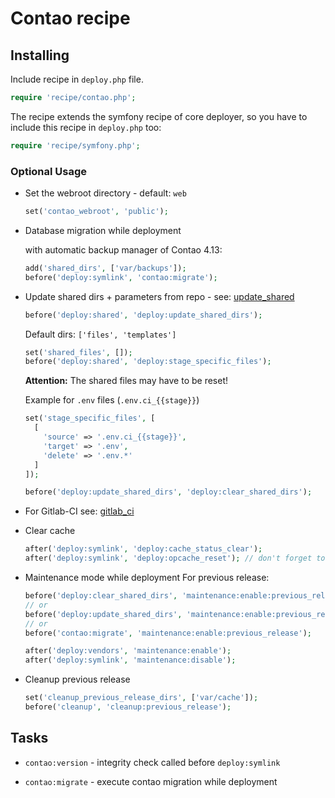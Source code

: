 # Contao recipe

## Installing

Include recipe in `deploy.php` file.

```php
require 'recipe/contao.php';
```

The recipe extends the symfony recipe of core deployer, so you have to include this recipe in `deploy.php` too:

```php
require 'recipe/symfony.php';
```

### Optional Usage

* Set the webroot directory - default: `web`
    ```php
    set('contao_webroot', 'public');
    ```

* Database migration while deployment

    with automatic backup manager of Contao 4.13:
    ```php
    add('shared_dirs', ['var/backups']);
    before('deploy:symlink', 'contao:migrate');
    ```

* Update shared dirs + parameters from repo - see: [update_shared](deploy/update_shared.md)

    ```php
    before('deploy:shared', 'deploy:update_shared_dirs');
    ```

    Default dirs: ``['files', 'templates']``

    ```php
    set('shared_files', []);
    before('deploy:shared', 'deploy:stage_specific_files');
    ```
    **Attention:** The shared files may have to be reset!

    Example for `.env` files (`.env.ci_{{stage}}`)
    ```php
    set('stage_specific_files', [
      [
        'source' => '.env.ci_{{stage}}',
        'target' => '.env',
        'delete' => '.env.*'
      ]
    ]);
    ```

    ```php
    before('deploy:update_shared_dirs', 'deploy:clear_shared_dirs');
    ```

* For Gitlab-CI see: [gitlab_ci](deploy/gitlab_ci.md)

* Clear cache

    ```php
    after('deploy:symlink', 'deploy:cache_status_clear');
    after('deploy:symlink', 'deploy:opcache_reset'); // don't forget to set `public_url` per stage
    ```

* Maintenance mode while deployment
    For previous release:
    ```php
    before('deploy:clear_shared_dirs', 'maintenance:enable:previous_release');
    // or
    before('deploy:update_shared_dirs', 'maintenance:enable:previous_release');
    // or
    before('contao:migrate', 'maintenance:enable:previous_release');
    ```

    ```php
    after('deploy:vendors', 'maintenance:enable');
    after('deploy:symlink', 'maintenance:disable');
    ```

* Cleanup previous release

    ```php
    set('cleanup_previous_release_dirs', ['var/cache']);
    before('cleanup', 'cleanup:previous_release');
    ```

## Tasks

* ``contao:version`` - integrity check called before ``deploy:symlink``

* ``contao:migrate`` - execute contao migration while deployment
